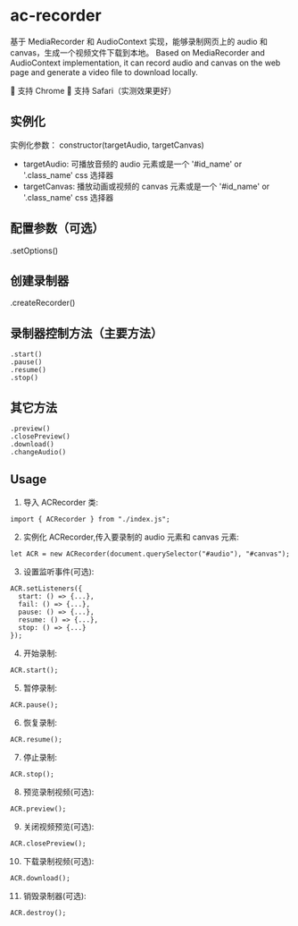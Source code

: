 # ac-recorder

基于 MediaRecorder 和 AudioContext 实现，能够录制网页上的 audio 和 canvas，生成一个视频文件下载到本地。
Based on MediaRecorder and AudioContext implementation, it can record audio and canvas on the web page and generate a video file to download locally.

🔗 支持 Chrome
🔗 支持 Safari（实测效果更好）

## 实例化

实例化参数： constructor(targetAudio, targetCanvas)

- targetAudio: 可播放音频的 audio 元素或是一个 '#id_name' or '.class_name' css 选择器
- targetCanvas: 播放动画或视频的 canvas 元素或是一个 '#id_name' or '.class_name' css 选择器

## 配置参数（可选）

.setOptions()

## 创建录制器

.createRecorder()

## 录制器控制方法（主要方法）

```
.start()
.pause()
.resume()
.stop()

```

## 其它方法

```
.preview()
.closePreview()
.download()
.changeAudio()
```

## Usage

1. 导入 ACRecorder 类:

```
import { ACRecorder } from "./index.js";
```

2. 实例化 ACRecorder,传入要录制的 audio 元素和 canvas 元素:

```
let ACR = new ACRecorder(document.querySelector("#audio"), "#canvas");
```

3. 设置监听事件(可选):

```
ACR.setListeners({
  start: () => {...},
  fail: () => {...},
  pause: () => {...},
  resume: () => {...},
  stop: () => {...}
});
```

4. 开始录制:

```
ACR.start();
```

5. 暂停录制:

```
ACR.pause();
```

6. 恢复录制:

```
ACR.resume();
```

7. 停止录制:

```
ACR.stop();
```

8. 预览录制视频(可选):

```
ACR.preview();
```

9. 关闭视频预览(可选):

```
ACR.closePreview();
```

10. 下载录制视频(可选):

```
ACR.download();
```

11. 销毁录制器(可选):

```
ACR.destroy();
```
